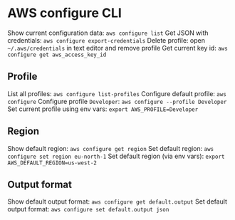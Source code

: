 # AWS configure CLI

Show current configuration data: `aws configure list`
Get JSON with credentials: `aws configure export-credentials`
Delete profile: open `~/.aws/credentials` in text editor and remove profile
Get current key id: `aws configure get aws_access_key_id`

## Profile
List all profiles: `aws configure list-profiles`
Configure default profile: `aws configure`
Configure profile `Developer`: `aws configure --profile Developer`
Set current profile using env vars: `export AWS_PROFILE=Developer`

## Region
Show default region: `aws configure get region`
Set default region: `aws configure set region eu-north-1`
Set default region (via env vars): `export AWS_DEFAULT_REGION=us-west-2`

## Output format
Show default output format: `aws configure get default.output`
Set default output format: `aws configure set default.output json`

